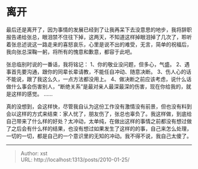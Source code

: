 # 离开


最后还是离开了，因为事情的发展已经到了让我再呆下去没意思的地步，我将辞职报告递给张总，眼泪禁不住往下掉，这两天，不知道这样掉眼泪掉了几次了，聆听着张总述说这一路走来的喜怒哀乐，心里是说不出的难受，无言，简单的祝福后，我向张总深鞠一躬，将所有的愧意和歉意，都容于此吧。

张总临别时说的一番话，我将铭记：
1、你的敬业没问题，但多心，气盛。
2、遇事首先要沟通，跟你的同辈长辈请教，不能任自冲动、随意决断。
3、伤人心的话不能说，跟了我这么久，一点方法都没用上。
4、做决断之前应该考虑，说什么话做什么事会伤害别人，“断绝关系”是最对亲人最深最深的伤害，现在你给我的，就是这样的感觉。
……

真的没想到，会这样快，尽管我自认为这份工作没有激情没有前景，但也没有料到会以这样的方式来结束：家人忧了，朋友伤了，张总也辜负了。我这样做，到底给自己带来了什么样的好处？太冲动，太单纯，在做出这样的事情之前都没有想过做了之后会有什么样的结果，也没有想过如果发生了这样的的事，自己来怎么处理，一切的一切，都是自己的一个意识里的无知的冲动。我不得不说，我自己太傻了。

---

> Author: xst  
> URL: http://localhost:1313/posts/2010-01-25/  

